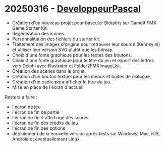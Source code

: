 # 20250316 - [DeveloppeurPascal](https://github.com/DeveloppeurPascal)

* Création d'un nouveau projet pour basculer Blotatris sur Gamolf FMX Game Starter Kit.
* Regénération des icones.
* Personnalitation des fichiers du starter kit.
* Traitement des images d'origine pour retrouver leur source (Kenney.nl) et utiliser leur version SVG plutôt que les bitmap.
* Choix d'une fonte graphique pour les textes des boutons.
* Choix d'une fonte graphique pour le titre du jeu et export des lettres vers Delphi avec Illustrator et Folder2FMXImageList.
* Création des scènes dans le projet.
* Création d'un bouton textuel pour les menus et boites de dialogue.
* Création d'un cadre pour afficher le titre du jeu.
* Mise en place de l'écran d'accueil.

Restera à faire :

* l'écran de jeu
* l'écran de fin de partie
* l'écran de fin d'affichage des scores
* l'écran de fin des crédits du jeu
* l'écran de fin des options
* déploiement de la nouvelle version après tests sur Windows, Mac, iOS, Android et éventuellement Linux
